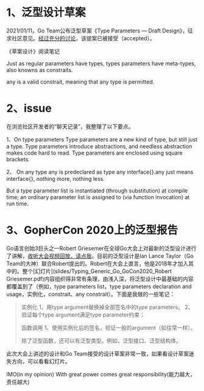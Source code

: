# 1、泛型设计草案

2021/01/11，Go Team公布泛型草案《Type Parameters — Draft Design》，征求社区意见。[经过充分的讨论](https://github.com/golang/go/issues/43651)，该提案已被接受（accepted）。

《草案设计》阅读笔记

Just as regular parameters have types, types parameters have meta-types, also knowns as constraits. 

any is a valid constrait, meaning that any type is permitted.

# 2、issue

在浏览社区开发者的“聊天记录”，我整理了以下要点。

1、On type parameters
Type parameters are a new kind of type, but still just a type.
Type parameters introduce abstractions, and needless abstraction makes code hard to read.
Type parameters are enclosed using square brackets.

2、 On any type
any is predeclared as type any interface{}.any just means interface{}, nothing more, nothing less. 

But a type parameter list is instantiated (through substitution) at compile time; 
an ordinary parameter list is assigned to (via function invocation) at run time.

# 3、GopherCon 2020上的泛型报告

Go语言创始3巨头之一Robert Griesemer在全球Go大会上对最新的泛型设计进行了讲解，[收听大会视频回放，请点我](https://www.bilibili.com/video/BV12h411f7Hp?from=search&seid=14650038572868709880)。目前的泛型设计是Ian Lance Taylor（Go Team的大神）联合Robert提出的。Robert在大会上直言，他是2018年才加入其中的。整个[幻灯片](slides/Typing_Generic_Go_GoCon2020_Robert Griesemer.pdf)内容组织得非常有条理，由浅入深，将泛型设计中最基础的内容都覆盖到了（例如，type parameters list，type parameters declaration and usage，实例化，constrait、any constrait）。下面是我做的一些笔记：

> 实例化
> 1、用type argument替换掉全部签名中的type parameters。
> 2、验证每个type argument满足type parameter约束；
>
> 函数调用
> 1、使用实例化后的签名，验证一般的argument（如往常一样）。
>
> 除了泛型函数，还可以有泛型类型。例如，泛型接口、泛型结构体。

此次大会上讲述的设计和Go Team接受的设计草案非常一致，如果看设计草案迷失方向，可以看看幻灯片。



IMO(in my opinion)
With great power comes great responsibility(能力越大，责任越大)